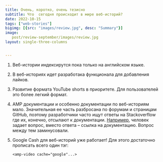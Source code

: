 ```yaml
---
title: Очень, коротко, очень тезисно
subtitle: Что  сегодня происходит в мире веб-историй?
date: 2022-10-15
tags: ["web-stories"]
bigimg: [{src: "images/review.jpg", desc: "Summary"}]
image:
   post/review-september/images/review.jpg
layout: single-three-columns


---
```


1)	Веб-истории индексирутся пока только на английском языке. 

2)	В веб-историях идет разработака функционала для добавления лайков. 

3)	Развитие формата YouTube shorts в приоритете. Для пользователей это более легкий формат. 
<!--more-->
4) AMP документации и особенно документации по веб-историям мало. Значительная ее часть разбросана по форумам и страницам GitHub, поэтому разработчики часто ищут ответы на Stackoverflow где их, конечно, отсылают к документации.   [Например](https://stackoverflow.com/questions/73136272/custom-javascript-in-amp-stories ), человек задает вопрос, вместо ответа – ссылка на документацию. Вопрос между тем заминусовали.  
5) Google Cash для веб-историй уже работает! Для этого достаточно прописать всего один тэг:


   ``` <amp-video cache="google"...>  ``` 






